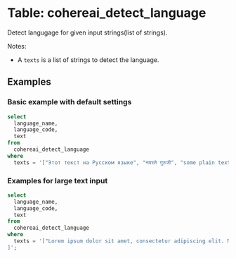 # Table: cohereai_detect_language

Detect langugage for given input strings(list of strings).

Notes:
* A `texts` is a list of strings to detect the language.

## Examples

### Basic example with default settings

```sql
select
  language_name,
  language_code,
  text
from
  cohereai_detect_language
where
  texts = '["Этот текст на Русском языке", "नमस्ते गुरुजी", "some plain text"]'
```


### Examples for large text input

```sql
select
  language_name,
  language_code,
  text
from
  cohereai_detect_language
where
  texts = '["Lorem ipsum dolor sit amet, consectetur adipiscing elit. Mauris vitae ex vitae enim aliquam feugiat ac vel arcu. Nunc pretium nisi sed finibus fermentum.", "Привет! Как дела? Я надеюсь, что у тебя все хорошо. Это тестовый текст на русском языке.", "Bonjour à tous! Jespère que vous allez bien. Ceci est un texte de test en français.", "¡Hola a todos! Espero que estén bien. Este es un texto de prueba en español.", "こんにちは！元気ですか？これは日本語のテストテキストです。"
]';
```
